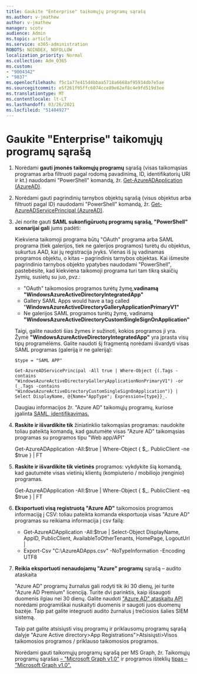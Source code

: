 ```yaml
---
title: Gaukite "Enterprise" taikomųjų programų sąrašą
ms.author: v-jmathew
author: v-jmathew
manager: scotv
audience: Admin
ms.topic: article
ms.service: o365-administration
ROBOTS: NOINDEX, NOFOLLOW
localization_priority: Normal
ms.collection: Adm_O365
ms.custom:
- "9004342"
- "9837"
ms.openlocfilehash: f5c1a77e415d4bbaa5718a6668af95934db7e5ae
ms.sourcegitcommit: e5f261f95ffc6074cce89e62ef8c4e9fd519d3ee
ms.translationtype: MT
ms.contentlocale: lt-LT
ms.lasthandoff: 03/26/2021
ms.locfileid: "51404927"
---
```

# <a name="get-a-list-of-enterprise-applications"></a>Gaukite "Enterprise" taikomųjų programų sąrašą

1. Norėdami **gauti įmonės taikomųjų programų** sąrašą (visas taikomąsias programas arba filtruoti pagal rodomą pavadinimą, ID, identifikatorių URI ir kt.) naudodami "PowerShell" komandą, žr. [Get-AzureADApplication (AzureAD)](https://docs.microsoft.com/powershell/module/azuread/get-azureadapplication).
2. Norėdami gauti pagrindinių tarnybos objektų sąrašą (visus objektus arba filtruoti pagal ID) naudodami "PowerShell" komandą, žr. [Get-AzureADServicePrincipal (AzureAD)](https://docs.microsoft.com/powershell/module/azuread/get-azureadserviceprincipal).
3. Jei norite gauti **SAML sukonfigūruotų programų sąrašą, "PowerShell" scenarijai gali** jums padėti:

    Kiekviena taikomoji programa būtų "OAuth" programa arba SAML programa (tiek galerijos, tiek ne galerijos programos) turėtų du objektus, sukurtus AAD, kai jų registracija įvyks. Vienas iš jų vadinamas programos objektu, o kitas – pagrindinis tarnybos objektas. Kai išmesite pagrindinio tarnybos objekto ypatybes naudodami "PowerShell", pastebėsite, kad kiekviena taikomoji programa turi tam tikrą skaičių žymių, susietų su juo, pvz.:

    - "OAuth" taikomosios programos turėtų žymę,**vadinamą "WindowsAzureActiveDirectoryIntegratedApp"**
    - Gallery SAML Apps would have a tag called "**WindowsAzureActiveDirectoryGalleryApplicationPrimaryV1"**
    - Ne galerijos SAML programos turėtų žymę, vadinamą **"WindowsAzureActiveDirectoryCustomSingleSignOnApplication"**

    Taigi, galite naudoti šias žymes ir sužinoti, kokios programos ji yra. Žymė **"WindowsAzureActiveDirectoryIntegratedApp"** yra įprasta visų tipų programėlėms. Galite naudoti šį fragmentą norėdami išvardyti visas SAML programas (galeriją ir ne galeriją):

    `$type = "SAML APP"`

    `Get-AzureADServicePrincipal -All true | Where-Object {(.Tags -contains "WindowsAzureActiveDirectoryGalleryApplicationNonPrimaryV1") -or (_.Tags -contains "WindowsAzureActiveDirectoryCustomSingleSignOnApplication")} | Select DisplayName, @{Name="AppType"; Expression={type}}_.`

    Daugiau informacijos žr. "Azure AD" taikomųjų programų, kuriose įgalinta [SAML, identifikavimas.](https://docs.microsoft.com/answers/questions/24259/identify-saml-enabled-apps-in-azure-ad.html)

4. **Raskite ir išvardikite tik** žiniatinklio taikomąsias programas: naudokite toliau pateiktą komandą, kad gautumėte visas "Azure AD" taikomąsias programas su programos tipu "Web app/API"

    Get-AzureADApplication -All:$true | Where-Object { $_. PublicClient -ne $true } | FT
5. **Raskite ir išvardikite tik vietinės** programos: vykdykite šią komandą, kad gautumėte visas vietinių klientų (kompiuterio / mobiliojo įrenginio) programas.

    Get-AzureADApplication -All:$true | Where-Object { $_. PublicClient -eq $true } | FT
6. **Eksportuoti visą registruotą "Azure AD"** taikomosios programos informaciją į CSV: toliau pateikta komanda eksportuoja visas "Azure AD" programas su reikiama informacija į csv failą:

    - Get-AzureADApplication -All:$true | Select-Object DisplayName, AppID, PublicClient, AvailableToOtherTenants, HomePage, LogoutUrl |
    - Export-Csv "C:\AzureADApps.csv" -NoTypeInformation -Encoding UTF8

7. **Reikia eksportuoti nenaudojamų "Azure" programų** sąrašą – audito ataskaita

    "Azure AD" programų žurnalus gali rodyti tik iki 30 dienų, jei turite "Azure AD Premium" licenciją.
    Turite dvi parinktis, kaip išsaugoti duomenis ilgiau nei 30 dienų. Galite naudoti ["Azure AD" ataskaitų API](https://docs.microsoft.com/azure/active-directory/reports-monitoring/concept-reporting-api) norėdami programiškai nuskaityti duomenis ir saugoti juos duomenų bazėje. Taip pat galite integruoti audito žurnalus į trečiosios šalies SIEM sistemą.

    Taip pat galite atsisiųsti visų programų ir priklausomų programų sąrašą dalyje "Azure Active directory>App Registrations">Atsisiųsti>Visos taikomosios programos / priklauso taikomosios programos.

    Norėdami gauti taikomųjų programų sąrašą per MS Graph, žr. Taikomųjų programų sąrašas [– "Microsoft Graph v1.0"](https://docs.microsoft.com/graph/api/application-list) ir programos išteklių [tipas – "Microsoft Graph v1.0".](https://docs.microsoft.com/graph/api/resources/application)
